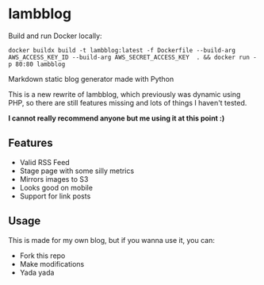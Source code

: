 # lambblog

Build and run Docker locally:

```
docker buildx build -t lambblog:latest -f Dockerfile --build-arg AWS_ACCESS_KEY_ID --build-arg AWS_SECRET_ACCESS_KEY  . && docker run -p 80:80 lambblog
```

Markdown static blog generator made with Python

This is a new rewrite of lambblog, which previously was dynamic using PHP, so there are still features missing and lots of things I haven't tested. 

**I cannot really recommend anyone but me using it at this point :)**

## Features

- Valid RSS Feed
- Stage page with some silly metrics
- Mirrors images to S3
- Looks good on mobile
- Support for link posts

## Usage

This is made for my own blog, but if you wanna use it, you can:

- Fork this repo
- Make modifications
- Yada yada 